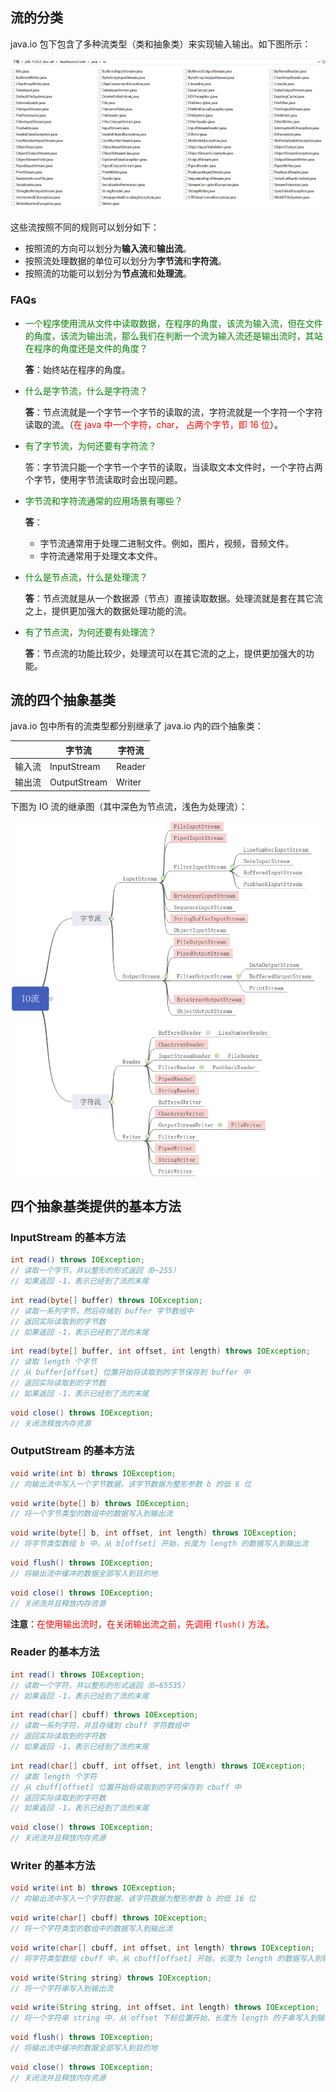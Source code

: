 ## 流的分类

java.io 包下包含了多种流类型（类和抽象类）来实现输入输出。如下图所示：

![](01.assets/io.png)

这些流按照不同的规则可以划分如下：

- 按照流的方向可以划分为**输入流**和**输出流**。
- 按照流处理数据的单位可以划分为**字节流**和**字符流**。
- 按照流的功能可以划分为**节点流**和**处理流**。

### FAQs

- <font color="green">一个程序使用流从文件中读取数据，在程序的角度，该流为输入流，但在文件的角度，该流为输出流，那么我们在判断一个流为输入流还是输出流时，其站在程序的角度还是文件的角度？</font>

  **答**：始终站在程序的角度。

- <font color="green">什么是字节流，什么是字符流？</font>

  **答**：节点流就是一个字节一个字节的读取的流，字符流就是一个字符一个字符读取的流。（<font color="red">在 java 中一个字符，char， 占两个字节，即 16 位</font>）。

- <font color="green">有了字节流，为何还要有字符流？</font>

  答：字节流只能一个字节一个字节的读取，当读取文本文件时，一个字符占两个字节，使用字节流读取时会出现问题。

- <font color="green">字节流和字符流通常的应用场景有哪些？</font>

  **答**：

  - 字节流通常用于处理二进制文件。例如，图片，视频，音频文件。
  - 字符流通常用于处理文本文件。

- <font color="green">什么是节点流，什么是处理流？</font>

  **答**：节点流就是从一个数据源（节点）直接读取数据。处理流就是套在其它流之上，提供更加强大的数据处理功能的流。

- <font color="green">有了节点流，为何还要有处理流？</font>

  **答**：节点流的功能比较少，处理流可以在其它流的之上，提供更加强大的功能。

## 流的四个抽象基类

java.io 包中所有的流类型都分别继承了 java.io 内的四个抽象类：

|        | 字节流       | 字符流 |
| ------ | ------------ | ------ |
| 输入流 | InputStream  | Reader |
| 输出流 | OutputStream | Writer |

下图为 IO 流的继承图（其中深色为节点流，浅色为处理流）：

![](01.assets/io-extend.png)

## 四个抽象基类提供的基本方法

### InputStream 的基本方法

```java
int read() throws IOException;
// 读取一个字节，并以整形的形式返回（0~255）
// 如果返回 -1，表示已经到了流的末尾
```

```java
int read(byte[] buffer) throws IOException;
// 读取一系列字节，然后存储到 buffer 字节数组中
// 返回实际读取到的字节数
// 如果返回 -1，表示已经到了流的末尾
```

```java
int read(byte[] buffer, int offset, int length) throws IOException;
// 读取 length 个字节
// 从 buffer[offset] 位置开始将读取到的字节保存到 buffer 中
// 返回实际读取到的字节数
// 如果返回 -1，表示已经到了流的末尾
```

```java
void close() throws IOException;
// 关闭流释放内存资源
```

### OutputStream 的基本方法

```java
void write(int b) throws IOException;
// 向输出流中写入一个字节数据，该字节数据为整形参数 b 的低 8 位
```

```java
void write(byte[] b) throws IOException;
// 将一个字节类型的数组中的数据写入到输出流
```

```java
void write(byte[] b, int offset, int length) throws IOException;
// 将字节类型数组 b 中，从 b[offset] 开始，长度为 length 的数据写入到输出流
```

```java
void flush() throws IOException;
// 将输出流中缓冲的数据全部写入到目的地
```

```java
void close() throws IOException;
// 关闭流并且释放内存资源
```

**注意**：<font color="red">在使用输出流时，在关闭输出流之前，先调用 `flush()` 方法。</font>

### Reader 的基本方法

```java
int read() throws IOException;
// 读取一个字符，并以整形的形式返回（0~65535）
// 如果返回 -1，表示已经到了流的末尾
```

```java
int read(char[] cbuff) throws IOException;
// 读取一系列字符，并且存储到 cbuff 字符数组中
// 返回实际读取到的字符数
// 如果返回 -1，表示已经到了流的末尾
```

```java
int read(char[] cbuff, int offset, int length) throws IOException;
// 读取 length 个字符
// 从 cbuff[offset] 位置开始将读取到的字符保存到 cbuff 中
// 返回实际读取到的字符数
// 如果返回 -1，表示已经到了流的末尾
```

```java
void close() throws IOException;
// 关闭流并且释放内存资源
```

### Writer 的基本方法

```java
void write(int b) throws IOException;
// 向输出流中写入一个字符数据，该字符数据为整形参数 b 的低 16 位
```

```java
void write(char[] cbuff) throws IOException;
// 将一个字符类型的数组中的数据写入到输出流
```

```java
void write(char[] cbuff, int offset, int length) throws IOException;
// 将字符类型数组 cbuff 中，从 cbuff[offset] 开始，长度为 length 的数据写入到输出流
```

```java
void write(String string) throws IOException;
// 将一个字符串写入到输出流
```

```java
void write(String string, int offset, int length) throws IOException;
// 将一个字符串 string 中，从 offset 下标位置开始，长度为 length 的子串写入到输出流
```

```java
void flush() throws IOException;
// 将输出流中缓冲的数据全部写入到目的地
```

```java
void close() throws IOException;
// 关闭流并且释放内存资源
```

